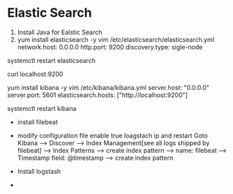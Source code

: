 # Elastic Search 
1. Install Java for Ealstic Search
2. yum install elasticsearch -y
vim /etc/elasticsearch/elasticsearch.yml
network.host: 0.0.0.0
http.port: 9200
discovery.type: sigle-node

systemctl restart elasticsearch

curl localhost:9200

yum install kibana -y
vim /etc/kibana/kibana.yml
server.host: "0.0.0.0"
server.port: 5601
elasticsearch.hosts: ["http://localhost:9200"]

systemctl restart kibana

- install filebeat
- modify configuration file
  enable true
  loagstach ip
  and restart
Goto Kibana --> Discover --> Index Management[see all logs shipped by filebeat]
                         --> Index Patterns --> create index pattern --> name: filebeat
                                                                     --> Timestamp field: @timestamp --> create index pattern


- Install logstash
- 
